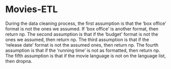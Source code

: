 # Movies-ETL
During the data cleaning process, the first assumption is that the ‘box office’ format is not the ones we assumed. If ’box office’ is another format, then return np. The second assumption is that if the ‘budget’ format is not the ones we assumed, then return np. The third assumption is that if the ‘release date’ format is not the assumed ones, then return np. The fourth assumption is that if the ‘running time’ is not as formatted, then return np. The fifth assumption is that if the movie language is not on the language list, then dropna.
